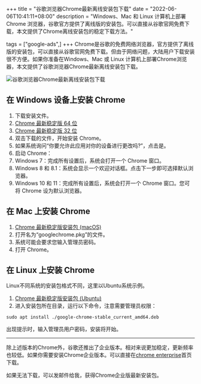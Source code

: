+++
title = "谷歌浏览器Chrome最新离线安装包下载"
date = "2022-06-06T10:41:11+08:00"
description = "Windows、Mac 和 Linux 计算机上部署 Chrome 浏览器，谷歌官方提供了离线版的安装包。可以直接从谷歌官网免费下载，本文提供了Chrome离线安装包的稳定下载方法。"

tags = ["google-ads",]
+++
Chrome是谷歌的免费网络浏览器，官方提供了离线版的安装包，可以直接从谷歌官网免费下载。但由于网络问题，大陆用户下载安装很不方便。如果你准备在Windows、Mac 或 Linux 计算机上部署Chrome浏览器，本文提供了谷歌浏览器Chrome最新离线安装包下载。
<!--more-->
![谷歌浏览器Chrome最新离线安装包下载](/images/2022/0606-谷歌浏览器Chrome最新离线安装包下载.png)
## 在 Windows 设备上安装 Chrome
1. 下载安装文件。
 1. [Chrome 最新稳定版 64 位](https://dl.google.com/release2/chrome/ade5ivbjyqxhzr5n4rtzkimdjmpq_102.0.5005.63/102.0.5005.63_chrome_installer.exe)
  2. [Chrome 最新稳定版 32 位](https://dl.google.com/release2/chrome/mqb6vsdr3sjna6t734prkfnc2i_102.0.5005.63/102.0.5005.63_chrome_installer.exe)
2. 双击下载的文件，开始安装 Chrome。
3. 如果系统询问“你要允许此应用对你的设备进行更改吗?”，点击是。
4. 启动 Chrome：
 1. Windows 7：完成所有设置后，系统会打开一个 Chrome 窗口。
 2. Windows 8 和 8.1：系统会显示一个欢迎对话框。点击下一步即可选择默认浏览器。
 3. Windows 10 和 11：完成所有设置后，系统会打开一个 Chrome 窗口。您可将 Chrome 设为默认浏览器。


## 在 Mac 上安装 Chrome
1. [Chrome 最新稳定版安装包 (macOS)](https://dl.google.com/chrome/mac/stable/accept_tos%3Dhttps%253A%252F%252Fwww.google.com%252Fintl%252Fen_ph%252Fchrome%252Fterms%252F%26_and_accept_tos%3Dhttps%253A%252F%252Fpolicies.google.com%252Fterms/googlechrome.pkg)
2. 打开名为“googlechrome.pkg”的文件。
3. 系统可能会要求您输入管理员密码。
4. 打开 Chrome。

## 在 Linux 上安装 Chrome
Linux不同系统的安装包格式不同，这里以Ubuntu系统示例。
1. [Chrome 最新稳定版安装包 (Ubuntu)](https://dl.google.com/linux/direct/google-chrome-stable_current_amd64.deb)
2. 进入安装包所在目录，运行以下命令，注意需要管理员权限：

```
sudo apt install ./google-chrome-stable_current_amd64.deb
```
出现提示时，输入管理员用户密码，安装将开始。

---
除上述版本的Chrome外，谷歌还推出了企业版本。相对来说更加稳定，更新频率也较低。如果你需要安装Chrome企业版本。可以直接在[chrome enterprise](https://chromeenterprise.google/intl/zh_cn/)首页下载。

如果无法下载，可以发邮件给我，获得Chrome企业版最新安装包。